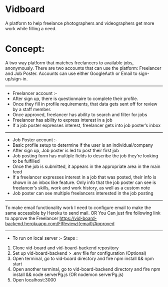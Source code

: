Vidboard
========
A platform to help freelance photographers and videographers get more work while
filling a need.

Concept:
========
A two way platform that matches freelancers to available jobs, anonymously. There are
two accounts that can use the platform: Freelancer and Job Poster. Accounts can
use either GoogleAuth or Email to sign-up/sign-in.

------------------------
- Freelancer account :- 
- After sign up, there is questionnaire to complete their profile.
- Once they fill in profile requirements, that data gets sent off for review by a
staff member.
- Once approved, freelancer has ability to search and filter for jobs
- Freelancer has ability to express interest in a job
- If a job poster expresses interest, freelancer gets into job poster’s inbox

------------------------
- Job Poster account :-
- Basic profile setup to determine if the user is an individual/company
- After sign up, Job poster is led to post their first job
- Job posting form has multiple fields to describe the job they’re looking to
be fulfilled
- Once the job is submitted, it appears in the appropriate area in the main
feed
- If a freelancer expresses interest in a job that was posted, their info is
shown in an inbox like feature. Only info that the job poster can see is
freelancer’s skills, work and work history, as well as a custom note
- Job poster can see multiple freelancers interested in the job posting

--------------------
To make email functionality work
I need to configure email to make the same accessible by Heroku to send mail.
OR 
You Can just fire following link to approve the Freelancer
https://vid-board-backend.herokuapp.com/FlReview/{email}/Approved

--------------------
- To run on local server :-
Steps : 
1. Clone vid-board and vid-board-backend repository
2. Set up vid-board-backend > .env file for configuration (Optional)
3. Open terminal, go to vid-board directory and fire
    npm install && npm start
4. Open another terminal, go to vid-board-backend directory and fire
    npm install && node serverPg.js (OR nodemon serverPg.js)
5. Open localhost:3000
